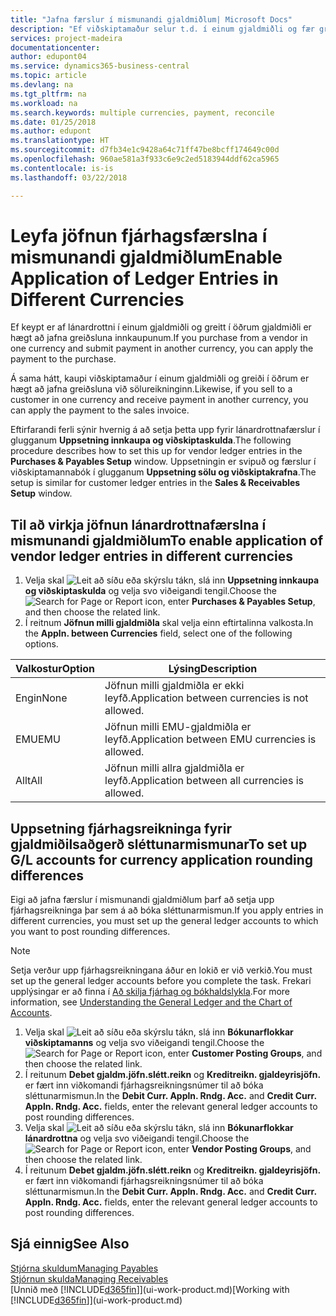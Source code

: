 ```yaml
---
title: "Jafna færslur í mismunandi gjaldmiðlum| Microsoft Docs"
description: "Ef viðskiptamaður selur t.d. í einum gjaldmiðli og fær greitt í öðrum er hægt að jafna fjárhagsfærsluna í mismunandi gjaldmiðlum."
services: project-madeira
documentationcenter: 
author: edupont04
ms.service: dynamics365-business-central
ms.topic: article
ms.devlang: na
ms.tgt_pltfrm: na
ms.workload: na
ms.search.keywords: multiple currencies, payment, reconcile
ms.date: 01/25/2018
ms.author: edupont
ms.translationtype: HT
ms.sourcegitcommit: d7fb34e1c9428a64c71ff47be8bcff174649c00d
ms.openlocfilehash: 960ae581a3f933c6e9c2ed5183944ddf62ca5965
ms.contentlocale: is-is
ms.lasthandoff: 03/22/2018

---
```

# <a name="enable-application-of-ledger-entries-in-different-currencies"></a><span data-ttu-id="f3658-103">Leyfa jöfnun fjárhagsfærslna í mismunandi gjaldmiðlum</span><span class="sxs-lookup"><span data-stu-id="f3658-103">Enable Application of Ledger Entries in Different Currencies</span></span>
<span data-ttu-id="f3658-104">Ef keypt er af lánardrottni í einum gjaldmiðli og greitt í öðrum gjaldmiðli er hægt að jafna greiðsluna innkaupunum.</span><span class="sxs-lookup"><span data-stu-id="f3658-104">If you purchase from a vendor in one currency and submit payment in another currency, you can apply the payment to the purchase.</span></span>

<span data-ttu-id="f3658-105">Á sama hátt, kaupi viðskiptamaður í einum gjaldmiðli og greiði í öðrum er hægt að jafna greiðsluna við sölureikninginn.</span><span class="sxs-lookup"><span data-stu-id="f3658-105">Likewise, if you sell to a customer in one currency and receive payment in another currency, you can apply the payment to the sales invoice.</span></span>

<span data-ttu-id="f3658-106">Eftirfarandi ferli sýnir hvernig á að setja þetta upp fyrir lánardrottnafærslur í glugganum **Uppsetning innkaupa og viðskiptaskulda**.</span><span class="sxs-lookup"><span data-stu-id="f3658-106">The following procedure describes how to set this up for vendor ledger entries in the **Purchases & Payables Setup** window.</span></span> <span data-ttu-id="f3658-107">Uppsetningin er svipuð og færslur í viðskiptamannabók í glugganum **Uppsetning sölu og viðskiptakrafna**.</span><span class="sxs-lookup"><span data-stu-id="f3658-107">The setup is similar for customer ledger entries in the **Sales & Receivables Setup** window.</span></span>

## <a name="to-enable-application-of-vendor-ledger-entries-in-different-currencies"></a><span data-ttu-id="f3658-108">Til að virkja jöfnun lánardrottnafærslna í mismunandi gjaldmiðlum</span><span class="sxs-lookup"><span data-stu-id="f3658-108">To enable application of vendor ledger entries in different currencies</span></span>
1. <span data-ttu-id="f3658-109">Velja skal ![Leit að síðu eða skýrslu](media/ui-search/search_small.png "Leit að síðu eða skýrslu táknið") tákn, slá inn **Uppsetning innkaupa og viðskiptaskulda** og velja svo viðeigandi tengil.</span><span class="sxs-lookup"><span data-stu-id="f3658-109">Choose the ![Search for Page or Report](media/ui-search/search_small.png "Search for Page or Report icon") icon, enter **Purchases & Payables Setup**, and then choose the related link.</span></span>
2. <span data-ttu-id="f3658-110">Í reitnum **Jöfnun milli gjaldmiðla** skal velja einn eftirtalinna valkosta.</span><span class="sxs-lookup"><span data-stu-id="f3658-110">In the **Appln. between Currencies** field, select one of the following options.</span></span>

| <span data-ttu-id="f3658-111">Valkostur</span><span class="sxs-lookup"><span data-stu-id="f3658-111">Option</span></span> | <span data-ttu-id="f3658-112">Lýsing</span><span class="sxs-lookup"><span data-stu-id="f3658-112">Description</span></span> |
| --- | --- |
| <span data-ttu-id="f3658-113">Engin</span><span class="sxs-lookup"><span data-stu-id="f3658-113">None</span></span> |<span data-ttu-id="f3658-114">Jöfnun milli gjaldmiðla er ekki leyfð.</span><span class="sxs-lookup"><span data-stu-id="f3658-114">Application between currencies is not allowed.</span></span> |
| <span data-ttu-id="f3658-115">EMU</span><span class="sxs-lookup"><span data-stu-id="f3658-115">EMU</span></span> |<span data-ttu-id="f3658-116">Jöfnun milli EMU-gjaldmiðla er leyfð.</span><span class="sxs-lookup"><span data-stu-id="f3658-116">Application between EMU currencies is allowed.</span></span> |
| <span data-ttu-id="f3658-117">Allt</span><span class="sxs-lookup"><span data-stu-id="f3658-117">All</span></span> |<span data-ttu-id="f3658-118">Jöfnun milli allra gjaldmiðla er leyfð.</span><span class="sxs-lookup"><span data-stu-id="f3658-118">Application between all currencies is allowed.</span></span> |

## <a name="to-set-up-gl-accounts-for-currency-application-rounding-differences"></a><span data-ttu-id="f3658-119">Uppsetning fjárhagsreikninga fyrir gjaldmiðilsaðgerð sléttunarmismunar</span><span class="sxs-lookup"><span data-stu-id="f3658-119">To set up G/L accounts for currency application rounding differences</span></span>  
<span data-ttu-id="f3658-120">Eigi að jafna færslur í mismunandi gjaldmiðlum þarf að setja upp fjárhagsreikninga þar sem á að bóka sléttunarmismun.</span><span class="sxs-lookup"><span data-stu-id="f3658-120">If you apply entries in different currencies, you must set up the general ledger accounts to which you want to post rounding differences.</span></span>  

> [!NOTE]  
>  <span data-ttu-id="f3658-121">Setja verður upp fjárhagsreikningana áður en lokið er við verkið.</span><span class="sxs-lookup"><span data-stu-id="f3658-121">You must set up the general ledger accounts before you complete the task.</span></span> <span data-ttu-id="f3658-122">Frekari upplýsingar er að finna í [Að skilja fjárhag og bókhaldslykla](finance-general-ledger.md).</span><span class="sxs-lookup"><span data-stu-id="f3658-122">For more information, see [Understanding the General Ledger and the Chart of Accounts](finance-general-ledger.md).</span></span>

1. <span data-ttu-id="f3658-123">Velja skal ![Leit að síðu eða skýrslu](media/ui-search/search_small.png "Leit að síðu eða skýrslu táknið") tákn, slá inn  **Bókunarflokkar viðskiptamanns** og velja svo viðeigandi tengil.</span><span class="sxs-lookup"><span data-stu-id="f3658-123">Choose the ![Search for Page or Report](media/ui-search/search_small.png "Search for Page or Report icon") icon, enter **Customer Posting Groups**, and then choose the related link.</span></span>  
2. <span data-ttu-id="f3658-124">Í reitunum **Debet gjaldm.jöfn.slétt.reikn** og **Kreditreikn. gjaldeyrisjöfn.** er fært inn viðkomandi fjárhagsreikningsnúmer til að bóka sléttunarmismun.</span><span class="sxs-lookup"><span data-stu-id="f3658-124">In the **Debit Curr. Appln. Rndg. Acc.** and **Credit Curr. Appln. Rndg. Acc.** fields, enter the relevant general ledger accounts to post rounding differences.</span></span>  
3. <span data-ttu-id="f3658-125">Velja skal ![Leit að síðu eða skýrslu](media/ui-search/search_small.png "Leit að síðu eða skýrslu táknið") tákn, slá inn  **Bókunarflokkar lánardrottna** og velja svo viðeigandi tengil.</span><span class="sxs-lookup"><span data-stu-id="f3658-125">Choose the ![Search for Page or Report](media/ui-search/search_small.png "Search for Page or Report icon") icon, enter **Vendor Posting Groups**, and then choose the related link.</span></span>  
4. <span data-ttu-id="f3658-126">Í reitunum **Debet gjaldm.jöfn.slétt.reikn** og **Kreditreikn. gjaldeyrisjöfn.** er fært inn viðkomandi fjárhagsreikningsnúmer til að bóka sléttunarmismun.</span><span class="sxs-lookup"><span data-stu-id="f3658-126">In the **Debit Curr. Appln. Rndg. Acc.** and **Credit Curr. Appln. Rndg. Acc.** fields, enter the relevant general ledger accounts to post rounding differences.</span></span>  

## <a name="see-also"></a><span data-ttu-id="f3658-127">Sjá einnig</span><span class="sxs-lookup"><span data-stu-id="f3658-127">See Also</span></span>
[<span data-ttu-id="f3658-128">Stjórna skuldum</span><span class="sxs-lookup"><span data-stu-id="f3658-128">Managing Payables</span></span>](payables-manage-payables.md)  
[<span data-ttu-id="f3658-129">Stjórnun skulda</span><span class="sxs-lookup"><span data-stu-id="f3658-129">Managing Receivables</span></span>](receivables-manage-receivables.md)  
<span data-ttu-id="f3658-130">[Unnið með [!INCLUDE[d365fin](includes/d365fin_md.md)]](ui-work-product.md)</span><span class="sxs-lookup"><span data-stu-id="f3658-130">[Working with [!INCLUDE[d365fin](includes/d365fin_md.md)]](ui-work-product.md)</span></span>

